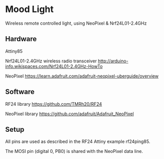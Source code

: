 Mood Light 
==========

Wireless remote controlled light, using NeoPixel &amp; Nrf24L01-2.4GHz

Hardware
--------
Attiny85

Nrf24L01-2.4GHz wireless radio transceiver http://arduino-info.wikispaces.com/Nrf24L01-2.4GHz-HowTo

NeoPixel https://learn.adafruit.com/adafruit-neopixel-uberguide/overview


Software
--------
RF24 library https://github.com/TMRh20/RF24


NeoPixel library https://github.com/adafruit/Adafruit_NeoPixel

Setup
-----
All pins are used as described in the RF24 Attiny example rf24ping85.

The MOSI pin (digital 0, PB0) is shared with the NeoPixel data line. 
